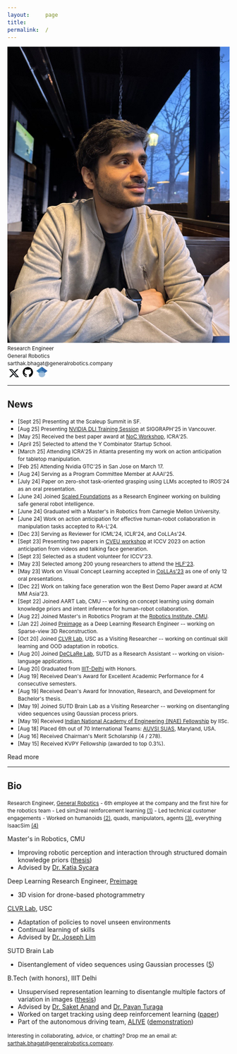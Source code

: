 ```yaml
---
layout:     page
title:
permalink:  /
---
```


<div class="row">
    <div class="col-sm-6 col-xs-12">
        <img src="/img/cover3.jpg">
    </div>
    <div class="col-sm-6 col-xs-12" style="margin-bottom: 0;">
        <span style="font-size: 85%;">Research Engineer</span><br>
        <span style="font-size: 85%;">General Robotics</span><br>
        <span style="font-size: 85%;">sarthak.bhagat@generalrobotics.company</span><br>
        <a href="https://twitter.com/sarthak__bhagat" target="_blank"><img src="./img/twitter.jpg" alt="Twitter" style="width: 30px; height: 20px;"></a>
        <a href="https://github.com/sarthak268" target="_blank"><img src="./img/github.jpg" alt="GitHub" style="width: 25px; height: 25px;"></a>
        <a href="https://scholar.google.com/citations?hl=en&user=SLRQlXEAAAAJ&view_op=list_works&sortby=pubdate" target="_blank"><img src="./img/google_scholar.jpg" alt="Google Scholar" style="width: 30px; height: 25px;"></a>
    </div>
</div>
<hr>

<a name="/news"></a>

## News

- <span style="font-size: 85%;">[Sept 25] Presenting at the Scaleup Summit in SF.</span>
- <span style="font-size: 85%;">[Aug 25] Presenting [NVIDIA DLI Training Session](https://www.linkedin.com/posts/nvidiarobotics_robotics-nvidiajetson-siggraph2025-activity-7354625984786022400-J3MF?utm_source=share&utm_medium=member_desktop&rcm=ACoAACD00ZkB9iontjqOH7QSB4KzR7THKzgVUbQ) at SIGGRAPH'25 in Vancouver.</span>
- <span style="font-size: 85%;">[May 25] Received the best paper award at [NoC Workshop](https://nocworkshop.github.io/2025/), ICRA'25.</span>
- <span style="font-size: 85%;">[April 25] Selected to attend the Y Combinator Startup School.</span>
- <span style="font-size: 85%;">[March 25] Attending ICRA'25 in Atlanta presenting my work on action anticipation for tabletop manipulation.</span>
- <span style="font-size: 85%;">[Feb 25] Attending Nvidia GTC'25 in San Jose on March 17.</span>
- <span style="font-size: 85%;">[Aug 24] Serving as a Program Committee Member at AAAI'25.</span>
- <span style="font-size: 85%;">[July 24] Paper on zero-shot task-oriented grasping using LLMs accepted to IROS'24 as an oral presentation.</span>
- <span style="font-size: 85%;">[June 24] Joined [Scaled Foundations](https://scaledfoundations.ai/) as a Research Engineer working on building safe general robot intelligence.</span>
- <span style="font-size: 85%;">[June 24] Graduated with a Master's in Robotics from Carnegie Mellon University.</span>
- <span style="font-size: 85%;">[June 24] Work on action anticipation for effective human-robot collaboration in manipulation tasks accepted to RA-L'24.</span>
- <span style="font-size: 85%;">[Dec 23] Serving as Reviewer for ICML'24, ICLR'24, and CoLLAs'24.</span>
- <span style="font-size: 85%;">[Sept 23] Presenting two papers in [CVEU workshop](https://cveu.github.io/) at ICCV 2023 on action anticipation from videos and talking face generation.</span>
- <span style="font-size: 85%;">[Sept 23] Selected as a student volunteer for ICCV'23.</span>
- <span style="font-size: 85%;">[May 23] Selected among 200 young researchers to attend the [HLF'23](https://www.heidelberg-laureate-forum.org/forum/10th-hlf-2023.html).</span>
- <span style="font-size: 85%;">[May 23] Work on Visual Concept Learning accepted in [CoLLAs'23](https://lifelong-ml.cc/Conferences/2023/venue) as one of only 12 oral presentations.</span>
- <span style="font-size: 85%;">[Dec 22] Work on talking face generation won the Best Demo Paper award at ACM MM Asia'23.</span>
- <span style="font-size: 85%;">[Sept 22] Joined AART Lab, CMU -- working on concept learning using domain knowledge priors and intent inference for human-robot collaboration.</span> 
- <span style="font-size: 85%;">[Aug 22] Joined Master's in Robotics Program at the [Robotics Institute, CMU](https://www.ri.cmu.edu/).</span>
- <span style="font-size: 85%;">[Jan 22] Joined [Preimage](https://www.preimage.ai/) as a Deep Learning Research Engineer -- working on Sparse-view 3D Reconstruction.</span>
- <span style="font-size: 85%;">[Oct 20] Joined [CLVR Lab](https://www.clvrai.com/), USC as a Visiting Researcher -- working on continual skill learning and OOD adaptation in robotics.</span>
- <span style="font-size: 85%;">[Aug 20] Joined [DeCLaRe Lab](https://declare-lab.net/), SUTD as a Research Assistant -- working on vision-language applications.</span>
- <span style="font-size: 85%;">[Aug 20] Graduated from [IIIT-Delhi](https://www.iiitd.edu.in/) with Honors.</span>
- <span style="font-size: 85%;">[Aug 19] Received Dean's Award for Excellent Academic Performance for 4 consecutive semesters.</span>
- <span style="font-size: 85%;">[Aug 19] Received Dean's Award for Innovation, Research, and Development for Bachelor's thesis.</span>
- <span style="font-size: 85%;">[May 19] Joined SUTD Brain Lab as a Visiting Researcher -- working on disentangling video sequences using Gaussian process priors.</span>
- <span style="font-size: 85%;">[May 19] Received [Indian National Academy of Engineering (INAE) Fellowship](https://www.inae.in/#) by IISc.</span>
- <span style="font-size: 85%;">[Aug 18] Placed 6th out of 70 International Teams: [AUVSI SUAS](https://suas-competition.org/), Maryland, USA.</span>
- <span style="font-size: 85%;">[Aug 16] Received Chairman's Merit Scholarship (4 / 278).</span>
- <span style="font-size: 85%;">[May 15] Received KVPY Fellowship (awarded to top 0.3%).</span>

<div id="read-more-button">
    <a nohref>Read more</a>
</div>

<hr>

<a name="/bio"></a>

## Bio

<!-- <span style="font-size: 85%;">I am a research engineer at <a href="https://www.generalrobotics.company/">General Robotics</a>, where I work on advancing robot intelligence using machine learning, making robots safer and more efficient. I focus on skill learning for robotics, enabling advanced sensing, reasoning, and action capabilities for productive and safe robot operation. I lead sim2real reinforcement learning efforts (<a href="https://www.generalrobotics.company/post/general-purpose-intelligence-for-every-robot">1</a>), skill learning for arms, humanoids (<a href="https://www.generalrobotics.company/post/dreamcontrol-building-humanoid-ai-skills">2</a>), and quadrupeds in IsaacSim (<a href="https://x.com/genrobotics_ai/status/1892250420711481524">3,</a> <a href="https://x.com/NVIDIARobotics/status/1910102079818936647">4</a>) and technical customer engagements. I was the <i>7th employee</i> at the company and the <i>first hire for the robotics team</i>.</span>

<span style="font-size: 85%;">I graduated with a MS in Robotics from <a href="https://www.ri.cmu.edu/">the Robotics Institute</a>, <a href="https://www.cmu.edu/">Carnegie Mellon University</a>.
Here, I worked at <a href="https://www.ri.cmu.edu/robotics-groups/advanced-agent-robotics-technology-lab/">Advanced Agents - Robotics Technology Lab</a> advised by <a href="https://en.wikipedia.org/wiki/Katia_Sycara">Dr. Katia Sycara</a>. <a href="https://www.ri.cmu.edu/app/uploads/2024/06/Sarthak_MSR_Thesis.pdf">My Master's thesis</a> involved improving robotic perception and interaction through structured domain knowledge priors.</span>

<span style="font-size: 85%;"> Before joining CMU, I was a deep learning research engineer at <a href="https://preimage.ai/">Preimage</a>, where I specialized in problems involving 3D vision for drone-based photogrammetry.</span>
<span style="font-size: 85%;">Previously, I worked as a visiting researcher at <a href="https://www.clvrai.com/">Cognitive Learning and Vision for Robotics (CLVR) Lab</a> (USC) with <a href="https://clvrai.com/web_lim/">Dr. Joseph Lim</a>. My work there centered on the adaptation of policies to novel unseen environments and continual learning of skills.

<span style="font-size: 85%;">I graduated with my B.Tech (with Honors) from <a href="https://www.iiitd.ac.in/">IIIT-Delhi</a>. I completed my <a href="https://www.researchgate.net/profile/Sarthak-Bhagat/publication/346983991_Geometry_of_Neural_Network_based_Disentangled_Latent_Space_Models/links/5fd74b4445851553a0b59699/Geometry-of-Neural-Network-based-Disentangled-Latent-Space-Models.pdf">Bachelor's thesis</a> under <a href="http://faculty.iiitd.ac.in/~anands/">Dr. Saket Anand</a> in collaboration with <a href="https://pavanturaga.com/">Dr. Pavan Turaga</a> (Arizona State University). My thesis involved unsupervised representation learning to disentangle multiple factors of variation in images. 
I also interned at the <a href="https://sutdbrain.wordpress.com/about/">SUTD Brain Lab</a> where I worked on the disentanglement of video sequences using Gaussian processes. Additionally, I spent some time working with <a href="https://moonlab.iiserb.ac.in/people.html">Dr. P.B. Sujit</a> on target tracking using deep reinforcement learning. During my undergrad, I was also a part of the autonomous driving team, <a href="https://sites.google.com/iiitd.ac.in/iiitd-alive/home">ALIVE (formerly Swarath)</a> (demonstration of our vehicle in action available <a href="https://youtu.be/Oei8r27vscQ?si=5WRmf-hmvOrOGMQk">here</a>).</span> -->

<span style="font-size: 85%;">
Research Engineer, <a href="https://www.generalrobotics.company/">General Robotics</a>
- 6th employee at the company and the first hire for the robotics team 
- Led sim2real reinforcement learning <a href="https://www.generalrobotics.company/post/general-purpose-intelligence-for-every-robot">(1)</a>
- Led technical customer engagements
- Worked on humanoids <a href="https://www.generalrobotics.company/post/dreamcontrol-building-humanoid-ai-skills">(2)</a>, quads, manipulators, agents <a href="">(3)</a>, everything IsaacSim <a href="https://x.com/genrobotics_ai/status/1892250420711481524">(4)</a></span>

Master's in Robotics, CMU
- Improving robotic perception and interaction through structured domain knowledge priors (<a href="https://www.ri.cmu.edu/app/uploads/2024/06/Sarthak_MSR_Thesis.pdf">thesis</a>)
- Advised by <a href="https://en.wikipedia.org/wiki/Katia_Sycara">Dr. Katia Sycara</a>

Deep Learning Research Engineer, <a href="https://preimage.ai/">Preimage</a>
- 3D vision for drone-based photogrammetry

<a href="https://www.clvrai.com/">CLVR Lab</a>, USC
- Adaptation of policies to novel unseen environments 
- Continual learning of skills
- Advised by <a href="https://clvrai.com/web_lim/">Dr. Joseph Lim</a>

SUTD Brain Lab
- Disentanglement of video sequences using Gaussian processes (<a href="https://link.springer.com/chapter/10.1007/978-3-030-58592-1_7">5</a>)

B.Tech (with honors), IIIT Delhi
- Unsupervised representation learning to disentangle multiple factors of variation in images (<a href="https://www.researchgate.net/profile/Sarthak-Bhagat/publication/346983991_Geometry_of_Neural_Network_based_Disentangled_Latent_Space_Models/links/5fd74b4445851553a0b59699/Geometry-of-Neural-Network-based-Disentangled-Latent-Space-Models.pdf">thesis</a>)
- Advised by <a href="http://faculty.iiitd.ac.in/~anands/">Dr. Saket Anand</a> and <a href="https://pavanturaga.com/">Dr. Pavan Turaga</a>
- Worked on target tracking using deep reinforcement learning (<a href="https://ieeexplore.ieee.org/document/9213856/;jsessionid=838C4FB5F524000212D040D9F9DCDFE3">paper</a>)
- Part of the autonomous driving team, <a href="https://sites.google.com/iiitd.ac.in/iiitd-alive/home">ALIVE</a> (<a href="https://youtu.be/Oei8r27vscQ?si=5WRmf-hmvOrOGMQk">demonstration</a>)


<span style="font-size: 85%;">Interesting in collaborating, advice, or chatting? Drop me an email at: <a href="mailto:sarthak.bhagat@generalrobotics.company">sarthak.bhagat@generalrobotics.company</a>.</span>

<br><br>

<!-- <div class="row" id="timeline-logos">
    <div class="col-xs-3">
        <div class="logo-wrap">
            <span class="helper"></span>
            <a href="//"><img src="/img/logos/iiitd.png"></a>
        </div>
        <div class="logo-desc">
            IIIT Delhi<br>
            2016 - 2020
        </div>
    </div>
    <div class="col-xs-3">
        <div class="logo-wrap">
            <span class="helper"></span>
            <a href="//"><img src="/img/logos/sutd.png"></a>
        </div>
        <div class="logo-desc">
            SUTD<br>
            Summer 2019, 2020
        </div>
    </div>
    <div class="col-xs-3">
        <div class="logo-wrap">
            <span class="helper"></span>
            <a href="//"><img src="/img/logos/usc.png"></a>
        </div>
        <div class="logo-desc">
            University of Southern California<br>
            2020 - 2021
        </div>
    </div>
    <div class="col-xs-3">
        <div class="logo-wrap">
            <span class="helper"></span>
            <a target="_blank" href="//"><img src="/img/logos/preimage.jpg"></a>
        </div>
        <div class="logo-desc">
            Preimage<br>
            2021
        </div>
    </div>
    <div class="col-xs-3">
        <div class="logo-wrap">
            <span class="helper"></span>
            <a target="_blank" href="//"><img src="/img/logos/cmu.jpg"></a>
        </div>
        <div class="logo-desc">
            Carnegie Mellon University<br>
            2022-
        </div>
    </div>
</div> -->


<script src="/js/jquery.min.js"></script>
<script type="text/javascript">
    $('ul:gt(0) li:gt(5)').hide();
    $('#read-more-button > a').click(function() {
        $('ul:gt(0) li:gt(5)').show();
        $('#read-more-button').hide();
    });
</script>

<!-- 
[1]: //mlp.cc.gatech.edu
[2]: ///www.cc.gatech.edu/~dbatra/
[3]: //www.cc.gatech.edu/~parikh/
[4]: //www.qbi.uq.edu.au/professor-geoffrey-goodhill
[5]: //researchers.uq.edu.au/researcher/2490
[6]: http://cns.qbi.uq.edu.au/
[7]: //developers.google.com/open-source/gsoc/
[8]: /posts/summer-of-code/
[9]: /posts/gsoc-reunion-2014/
[10]: //blog.sdslabs.co/2012/09/hacku
[11]: //blog.sdslabs.co/2014/02/code-fun-do
[12]: //www.facebook.com/SDSLabs/posts/527540147292475
[13]: /posts/deloitte-cctc-3/
[14]: /posts/google-india-community-summit/
[15]: //blog.sdslabs.co/2013/10/syntax-error-2013
[16]: //sdslabs.co/
[17]: //erdos.sdslabs.co/
[18]: //projecteuler.net/
[19]: //github.com/abhshkdz/neural-vqa
[20]: //github.com/abhshkdz/HackFlowy
[21]: //github.com/abhshkdz/graf
[22]: //github.com/abhshkdz
[23]: //twitter.com/abhshkdz
[24]: //instagram.com/abhshkdz
[25]: http://x.abhishekdas.com/
[26]: https://abhishekdas.com/vqa-hat/
[27]: http://arxiv.org/abs/1606.03556
[28]: https://www.newscientist.com/article/2095616-robot-eyes-and-humans-fix-on-different-things-to-decode-a-scene/
[29]: https://www.technologyreview.com/s/601819/ai-is-learning-to-see-the-world-but-not-the-way-humans-do/
[30]: http://www.theverge.com/2016/7/12/12158238/first-click-deep-learning-algorithmic-black-boxes
[31]: http://iitr.ac.in/
[32]: https://www.facebook.com/dhruv.batra.1253/posts/1783087161932290
[33]: https://drive.google.com/file/d/1nObeNzl-sTy8I5QN1Jv8wscebKLv-6RY/view?usp=sharing
[34]: http://aideadlin.es/
[35]: //github.com/abhshkdz/neural-vqa-attention
[36]: https://snapresearchfellowship.splashthat.com/
[37]: https://www.youtube.com/watch?v=R4hugGnNr7s
[38]: https://www.youtube.com/watch?v=I9OlorMh7wU
[39]: https://adoberesearch.ctlprojects.com/fellowship/previous-fellowship-award-winners/
[40]: https://embodiedqa.org/
[41]: https://youtu.be/KAlGWMJnWyc?t=26m56s
[42]: https://2018gputechconf.smarteventscloud.com/connect/sessionDetail.ww?SESSION_ID=152715
[43]: https://www.ic.gatech.edu/news/600684/three-ic-students-earn-snap-research-awards
[44]: https://www.ic.gatech.edu/news/601084/new-research-fellowships-offer-two-students-funding-access-adobes-creative-cloud
[45]: https://github.com/facebookresearch/House3D
[46]: https://gkioxari.github.io/
[47]: https://research.fb.com/people/parikh-devi/
[48]: https://research.fb.com/people/batra-dhruv/
[49]: https://lvatutorial.github.io/
[50]: http://acl2018.org/tutorials/#connecting-language-and-vis
[51]: http://visualqa.org/workshop.html
[52]: http://on-demand.gputechconf.com/gtc/2018/video/S8582/
[53]: https://visualdialog.org/challenge/2018
[54]: https://youtu.be/gz2VoDrvX-A?t=1h19m58s
[55]: https://research.fb.com/people/rabbat-mike/
[56]: https://www.cs.mcgill.ca/~jpineau/
[57]: https://visualdialog.org/challenge/2018#winners
[58]: https://www.youtube.com/watch?v=xoHvho-YRgs&t=7330
[fb-fellow-page]: https://research.fb.com/announcing-the-2019-facebook-fellows-and-emerging-scholars/
[joelle-corl18-talk-mention]: https://www.youtube.com/watch?v=FSsEqEJKo8A&t=3497
[visdial-challenge-2]: https://visualdialog.org/challenge/2019
[ic-gt-article]: https://www.ic.gatech.edu/news/617061/see-and-say-abhishek-das-working-provide-crucial-communication-tools-intelligent-agents
[caliper]: https://caliper.ai
[felix-hill]: https://fh295.github.io
[laura-rimell]: http://www.rimell.cc/laura/
[stephen-clark]: https://sites.google.com/site/stephenclark609/
[andrej-karpathy]: https://karpathy.ai/
[vigil19]: https://vigilworkshop.github.io/2019
[tarmac-icml-talk]: https://www.facebook.com/icml.imls/videos/444326646299556/
[mastodon]: https://mastodon.social/web/accounts/1011404
[conquerearth]: https://conquer.earth/abhshkdz
[qa-probing-icml20-talk]: https://slideslive.com/38928261/probing-emergent-semantics-in-predictive-agents-via-question-answering
[vigil20]: https://vigilworkshop.github.io
[ocp]: https://opencatalystproject.org
[ocp-cnbc]: https://www.cnbc.com/2020/10/14/facebook-to-use-ai-in-bid-to-improve-renewable-energy-storage.html
[ocp-engadget]: https://engadget.com/facebook-deploys-its-ai-to-find-green-energy-storage-solutions-130041147.html
[ocp-fortune]: https://fortune.com/2020/10/14/facebook-ai-open-catalyst-dataset-chemistry-renewable-energy/
[ocp-venturebeat]: https://venturebeat.com/2020/10/14/facebook-and-carnegie-mellon-launch-project-to-discover-better-ways-to-store-renewable-energy/
[aipaygrad.es]: https://aipaygrad.es
[sigma-xi-thesis-award]: https://cpb-us-w2.wpmucdn.com/sites.gatech.edu/dist/0/283/files/2021/03/2021-Sigma-Xi-Research-Award-Winners.final_.pdf
[coc-dissertation-award]: https://sites.gatech.edu/gtcomputingawards2021/graduate-student-awards/
[thesis-pdf]: https://drive.google.com/file/u/2/d/1b2Gonazl1Os0eLPV9frkucEqSuRroEvD/view?usp=sharing
[aaai-dissertation-award]: https://aaai.org/Awards/dissertation-award.php -->

